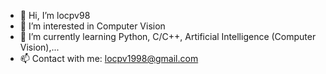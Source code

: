 - 👋 Hi, I’m locpv98
- 👀 I’m interested in Computer Vision
- 🌱 I’m currently learning Python, C/C++, Artificial Intelligence (Computer Vision),...
- 📫 Contact with me: locpv1998@gmail.com

<!---
locpv98/locpv98 is a ✨ special ✨ repository because its `README.md` (this file) appears on your GitHub profile.
You can click the Preview link to take a look at your changes.
--->
